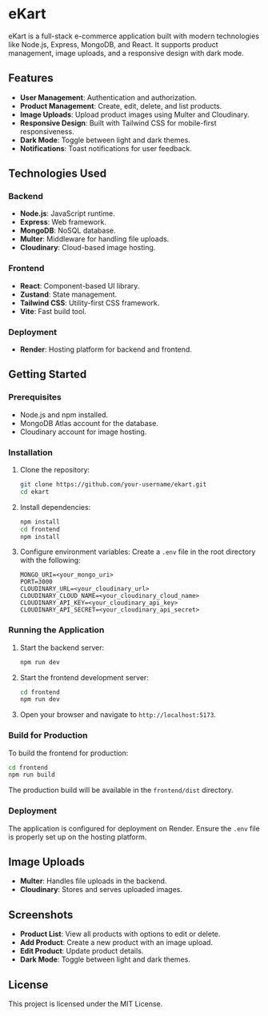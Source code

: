 # eKart

eKart is a full-stack e-commerce application built with modern technologies like Node.js, Express, MongoDB, and React. It supports product management, image uploads, and a responsive design with dark mode.

## Features

- **User Management**: Authentication and authorization.
- **Product Management**: Create, edit, delete, and list products.
- **Image Uploads**: Upload product images using Multer and Cloudinary.
- **Responsive Design**: Built with Tailwind CSS for mobile-first responsiveness.
- **Dark Mode**: Toggle between light and dark themes.
- **Notifications**: Toast notifications for user feedback.

## Technologies Used

### Backend

- **Node.js**: JavaScript runtime.
- **Express**: Web framework.
- **MongoDB**: NoSQL database.
- **Multer**: Middleware for handling file uploads.
- **Cloudinary**: Cloud-based image hosting.

### Frontend

- **React**: Component-based UI library.
- **Zustand**: State management.
- **Tailwind CSS**: Utility-first CSS framework.
- **Vite**: Fast build tool.

### Deployment

- **Render**: Hosting platform for backend and frontend.

## Getting Started

### Prerequisites

- Node.js and npm installed.
- MongoDB Atlas account for the database.
- Cloudinary account for image hosting.

### Installation

1. Clone the repository:

   ```sh
   git clone https://github.com/your-username/ekart.git
   cd ekart
   ```

2. Install dependencies:

   ```sh
   npm install
   cd frontend
   npm install
   ```

3. Configure environment variables:
   Create a `.env` file in the root directory with the following:
   ```env
   MONGO_URI=<your_mongo_uri>
   PORT=3000
   CLOUDINARY_URL=<your_cloudinary_url>
   CLOUDINARY_CLOUD_NAME=<your_cloudinary_cloud_name>
   CLOUDINARY_API_KEY=<your_cloudinary_api_key>
   CLOUDINARY_API_SECRET=<your_cloudinary_api_secret>
   ```

### Running the Application

1. Start the backend server:

   ```sh
   npm run dev
   ```

2. Start the frontend development server:

   ```sh
   cd frontend
   npm run dev
   ```

3. Open your browser and navigate to `http://localhost:5173`.

### Build for Production

To build the frontend for production:

```sh
cd frontend
npm run build
```

The production build will be available in the `frontend/dist` directory.

### Deployment

The application is configured for deployment on Render. Ensure the `.env` file is properly set up on the hosting platform.

## Image Uploads

- **Multer**: Handles file uploads in the backend.
- **Cloudinary**: Stores and serves uploaded images.

## Screenshots

- **Product List**: View all products with options to edit or delete.
- **Add Product**: Create a new product with an image upload.
- **Edit Product**: Update product details.
- **Dark Mode**: Toggle between light and dark themes.

## License

This project is licensed under the MIT License.
